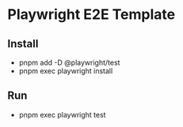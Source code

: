 # Playwright E2E Template

## Install

- pnpm add -D @playwright/test
- pnpm exec playwright install

## Run

- pnpm exec playwright test

